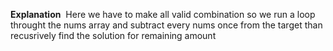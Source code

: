 **Explanation**
​
Here we have to make all valid combination so we run a loop throught the nums array and subtract every nums once from the target than recusrively find the solution for remaining amount